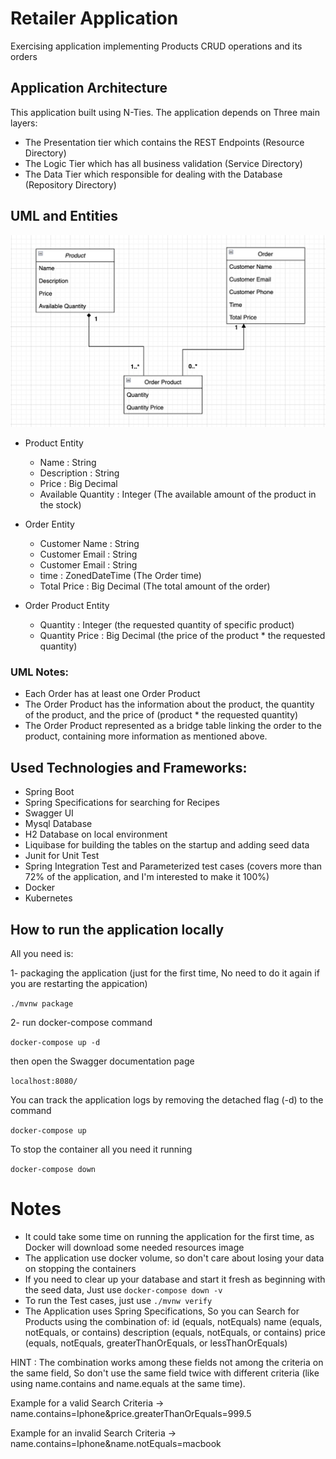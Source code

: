 # Retailer Application

Exercising application implementing Products CRUD operations and its orders

## Application Architecture
This application built using N-Ties. The application depends on Three main layers:
- The Presentation tier which contains the REST Endpoints (Resource Directory)
- The Logic Tier which has all business validation (Service Directory)
- The Data Tier which responsible for dealing with the Database (Repository Directory)

## UML and Entities
![](src/main/resources/static/uml.png)

- Product Entity
  - Name : String
  - Description : String 
  - Price : Big Decimal
  - Available Quantity : Integer (The available amount of the product in the stock)
  

- Order Entity
  - Customer Name : String
  - Customer Email : String 
  - Customer Email : String 
  - time : ZonedDateTime (The Order time)
  - Total Price : Big Decimal (The total amount of the order)
  
  
- Order Product Entity
  - Quantity : Integer (the requested quantity of specific product)
  - Quantity Price : Big Decimal (the price of the product * the requested quantity)

### UML Notes: 
- Each Order has at least one Order Product 
- The Order Product has the information about the product, the quantity of the product, and the price of (product * the requested quantity)
- The Order Product represented as a bridge table linking the order to the product, containing more information as mentioned above.

## Used Technologies and Frameworks:
- Spring Boot
- Spring Specifications for searching for Recipes
- Swagger UI
- Mysql Database
- H2 Database on local environment
- Liquibase for building the tables on the startup and adding seed data
- Junit for Unit Test
- Spring Integration Test and Parameterized test cases (covers more than 72% of the application, and I'm interested to make it 100%)
- Docker
- Kubernetes

## How to run the application locally
All you need is:

1- packaging the application (just for the first time, No need to do it again if you are restarting the appication)

`./mvnw package`

2- run docker-compose command

`docker-compose up -d`

then open the Swagger documentation page

`localhost:8080/`

You can track the application logs by removing the detached flag (-d) to the command

`docker-compose up`

To stop the container all you need it running

`docker-compose down`

# Notes
- It could take some time on running the application for the first time, as Docker will download some needed resources image
- The application use docker volume, so don't care about losing your data on stopping the containers
- If you need to clear up your database and start it fresh as beginning with the seed data, Just use `docker-compose down -v`
- To run the Test cases, just use `./mvnw verify`
- The Application uses Spring Specifications, So you can Search for Products using the combination of:
  id (equals, notEquals)
  name (equals, notEquals, or contains)
  description (equals, notEquals, or contains)
  price (equals, notEquals, greaterThanOrEquals, or lessThanOrEquals)


HINT : The combination works among these fields not among the criteria on the same field, So don't use the same field twice with different criteria (like using name.contains and name.equals at the same time).

Example for a valid Search Criteria -> name.contains=Iphone&price.greaterThanOrEquals=999.5

Example for an invalid Search Criteria -> name.contains=Iphone&name.notEquals=macbook